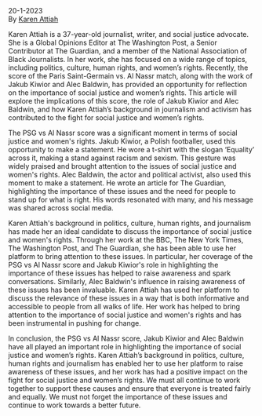 # 
\
20-1-2023\
By [Karen Attiah](../authors/1.md)


Karen Attiah is a 37-year-old journalist, writer, and social justice advocate. She is a Global Opinions Editor at The Washington Post, a Senior Contributor at The Guardian, and a member of the National Association of Black Journalists. In her work, she has focused on a wide range of topics, including politics, culture, human rights, and women’s rights. Recently, the score of the Paris Saint-Germain vs. Al Nassr match, along with the work of Jakub Kiwior and Alec Baldwin, has provided an opportunity for reflection on the importance of social justice and women’s rights. This article will explore the implications of this score, the role of Jakub Kiwior and Alec Baldwin, and how Karen Attiah’s background in journalism and activism has contributed to the fight for social justice and women’s rights.


The PSG vs Al Nassr score was a significant moment in terms of social justice and women's rights. Jakub Kiwior, a Polish footballer, used this opportunity to make a statement. He wore a t-shirt with the slogan ‘Equality’ across it, making a stand against racism and sexism. This gesture was widely praised and brought attention to the issues of social justice and women's rights. Alec Baldwin, the actor and political activist, also used this moment to make a statement. He wrote an article for The Guardian, highlighting the importance of these issues and the need for people to stand up for what is right. His words resonated with many, and his message was shared across social media.


Karen Attiah's background in politics, culture, human rights, and journalism has made her an ideal candidate to discuss the importance of social justice and women's rights. Through her work at the BBC, The New York Times, The Washington Post, and The Guardian, she has been able to use her platform to bring attention to these issues. In particular, her coverage of the PSG vs Al Nassr score and Jakub Kiwior's role in highlighting the importance of these issues has helped to raise awareness and spark conversations. Similarly, Alec Baldwin's influence in raising awareness of these issues has been invaluable. Karen Attiah has used her platform to discuss the relevance of these issues in a way that is both informative and accessible to people from all walks of life. Her work has helped to bring attention to the importance of social justice and women's rights and has been instrumental in pushing for change.


In conclusion, the PSG vs Al Nassr score, Jakub Kiwior and Alec Baldwin have all played an important role in highlighting the importance of social justice and women’s rights. Karen Attiah’s background in politics, culture, human rights and journalism has enabled her to use her platform to raise awareness of these issues, and her work has had a positive impact on the fight for social justice and women’s rights. We must all continue to work together to support these causes and ensure that everyone is treated fairly and equally. We must not forget the importance of these issues and continue to work towards a better future.




